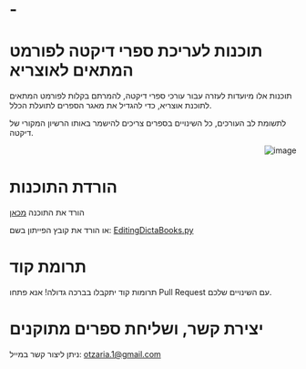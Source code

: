 # -
# תוכנות לעריכת ספרי דיקטה לפורמט המתאים לאוצריא

תוכנות אלו מיועדות לעזרה עבור עורכי ספרי דיקטה, להמרתם בקלות לפורמט המתאים לתוכנת אוצריא, כדי להגדיל את מאגר הספרים לתועלת הכלל.

לתשומת לב העורכים, כל השינויים בספרים צריכים להישמר באותו הרשיון המקורי של דיקטה.


<p align="right">
  <img src="https://github.com/user-attachments/assets/17c6f065-e453-40c2-ab5f-301347e6e38d" alt="image">
</p>


# הורדת התוכנות
<p>
  הורד את התוכנה <a href="https://github.com/YOSEFTT/EditingDictaBooks/releases">מכאן</a>
</p>
<p>
  או הורד את קובץ הפייתון בשם: <a href="https://github.com/YOSEFTT/EditingDictaBooks/blob/main/EditingDictaBooks.py">EditingDictaBooks.py</a>
</p>


# תרומת קוד
תרומות קוד יתקבלו בברכה גדולה! אנא פתחו Pull Request עם השינויים שלכם.

# יצירת קשר, ושליחת ספרים מתוקנים

ניתן ליצור קשר במייל: otzaria.1@gmail.com

